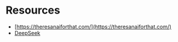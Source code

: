 # Resources
* [https://theresanaiforthat.com/](https://theresanaiforthat.com/)
* [DeepSeek](https://chat.deepseek.com/)
